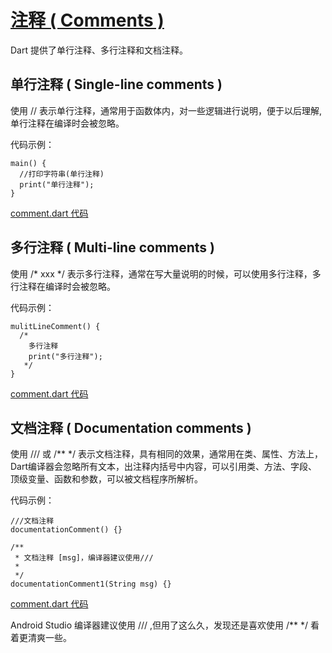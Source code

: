 # [注释 ( Comments )](https://www.dartlang.org/guides/language/language-tour#comments)

Dart 提供了单行注释、多行注释和文档注释。

## 单行注释 ( Single-line comments )

使用 // 表示单行注释，通常用于函数体内，对一些逻辑进行说明，便于以后理解,单行注释在编译时会被忽略。

代码示例：

```
main() {
  //打印字符串(单行注释)
  print("单行注释");
}
```

[comment.dart 代码](../../dart/comments/comment.dart)

## 多行注释 ( Multi-line comments )

使用 /* xxx */ 表示多行注释，通常在写大量说明的时候，可以使用多行注释，多行注释在编译时会被忽略。

代码示例：

```
mulitLineComment() {
  /*
    多行注释
    print("多行注释");
   */
}
```

[comment.dart 代码](../../dart/comments/comment.dart)

## 文档注释 ( Documentation comments )

使用 /// 或 /** */ 表示文档注释，具有相同的效果，通常用在类、属性、方法上，Dart编译器会忽略所有文本，出注释内括号中内容，可以引用类、方法、字段、顶级变量、函数和参数，可以被文档程序所解析。

代码示例：

```
///文档注释
documentationComment() {}

/**
 * 文档注释 [msg]，编译器建议使用///
 *
 */
documentationComment1(String msg) {}
```

[comment.dart 代码](../../dart/comments/comment.dart)

Android Studio 编译器建议使用 /// ,但用了这么久，发现还是喜欢使用 /** */ 看着更清爽一些。